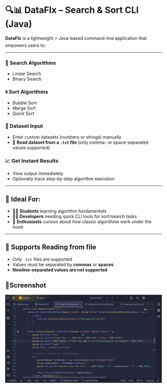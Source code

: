 # 🔍📊 DataFlx – Search & Sort CLI (Java)

**DataFlx** is a lightweight ⚡ Java-based command-line application that empowers users to:

---

### 🔎 Search Algorithms
- Linear Search
- Binary Search

### 🌀 Sort Algorithms
- Bubble Sort
- Merge Sort
- Quick Sort

### 🧮 Dataset Input
- Enter custom datasets (numbers or strings) manually
- 📂 **Read dataset from a `.txt` file** (only comma- or space-separated values supported)

### 📈 Get Instant Results
- View output immediately
- Optionally trace step-by-step algorithm execution

---

## 🎯 Ideal For:
- 👨‍🎓 **Students** learning algorithm fundamentals
- 👩‍💻 **Developers** needing quick CLI tools for sort/search tasks
- 🧠 **Enthusiasts** curious about how classic algorithms work under the hood

---

## 📁 Supports Reading from file
- Only `.txt` files are supported
- Values must be separated by **commas** or **spaces**
- **Newline-separated values are not supported**

## 📸Screenshot
![DataFlx screenshot](screenshots/DataFlx_two.gif)